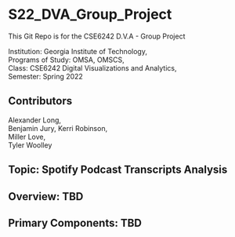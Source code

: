 # S22_DVA_Group_Project

This Git Repo is for the CSE6242 D.V.A - Group Project


Institution: Georgia Institute of Technology,  
Programs of Study: OMSA, OMSCS,  
Class: CSE6242 Digital Visualizations and Analytics,  
Semester: Spring 2022 


## Contributors

Alexander Long,  
Benjamin Jury,
Kerri Robinson,  
Miller Love,   
Tyler Woolley 

## Topic: Spotify Podcast Transcripts Analysis

## Overview: TBD

## Primary Components: TBD




